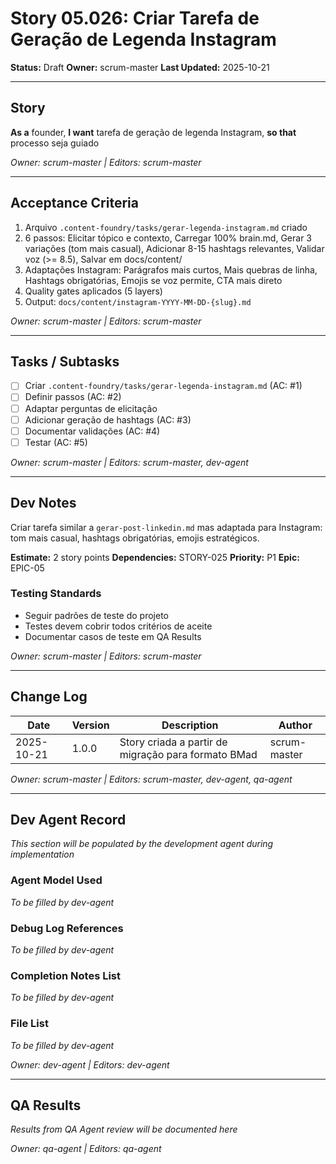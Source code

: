 # Story 05.026: Criar Tarefa de Geração de Legenda Instagram

**Status:** Draft
**Owner:** scrum-master
**Last Updated:** 2025-10-21

---

## Story

**As a** founder,
**I want** tarefa de geração de legenda Instagram,
**so that** processo seja guiado

*Owner: scrum-master | Editors: scrum-master*

---

## Acceptance Criteria

1. Arquivo `.content-foundry/tasks/gerar-legenda-instagram.md` criado
2. 6 passos: Elicitar tópico e contexto, Carregar 100% brain.md, Gerar 3 variações (tom mais casual), Adicionar 8-15 hashtags relevantes, Validar voz (>= 8.5), Salvar em docs/content/
3. Adaptações Instagram: Parágrafos mais curtos, Mais quebras de linha, Hashtags obrigatórias, Emojis se voz permite, CTA mais direto
4. Quality gates aplicados (5 layers)
5. Output: `docs/content/instagram-YYYY-MM-DD-{slug}.md`

*Owner: scrum-master | Editors: scrum-master*

---

## Tasks / Subtasks

- [ ] Criar `.content-foundry/tasks/gerar-legenda-instagram.md` (AC: #1)
- [ ] Definir passos (AC: #2)
- [ ] Adaptar perguntas de elicitação
- [ ] Adicionar geração de hashtags (AC: #3)
- [ ] Documentar validações (AC: #4)
- [ ] Testar (AC: #5)

*Owner: scrum-master | Editors: scrum-master, dev-agent*

---

## Dev Notes

Criar tarefa similar a `gerar-post-linkedin.md` mas adaptada para Instagram: tom mais casual, hashtags obrigatórias, emojis estratégicos.

**Estimate:** 2 story points
**Dependencies:** STORY-025
**Priority:** P1
**Epic:** EPIC-05

### Testing Standards

- Seguir padrões de teste do projeto
- Testes devem cobrir todos critérios de aceite
- Documentar casos de teste em QA Results

*Owner: scrum-master | Editors: scrum-master*

---

## Change Log

| Date | Version | Description | Author |
|------|---------|-------------|--------|
| 2025-10-21 | 1.0.0 | Story criada a partir de migração para formato BMad | scrum-master |

*Owner: scrum-master | Editors: scrum-master, dev-agent, qa-agent*

---

## Dev Agent Record

*This section will be populated by the development agent during implementation*

### Agent Model Used

*To be filled by dev-agent*

### Debug Log References

*To be filled by dev-agent*

### Completion Notes List

*To be filled by dev-agent*

### File List

*To be filled by dev-agent*

*Owner: dev-agent | Editors: dev-agent*

---

## QA Results

*Results from QA Agent review will be documented here*

*Owner: qa-agent | Editors: qa-agent*
